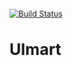 [![Build Status](https://travis-ci.org/bertRC/ulmart.svg?branch=master)](https://travis-ci.org/bertRC/ulmart)

# Ulmart